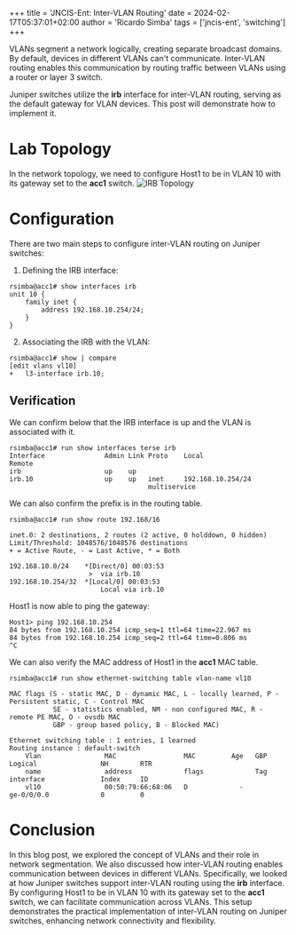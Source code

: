 +++
title = 'JNCIS-Ent: Inter-VLAN Routing'
date = 2024-02-17T05:37:01+02:00
author = 'Ricardo Simba'
tags = ['jncis-ent', 'switching']
+++

VLANs segment a network logically, creating separate broadcast domains. By default, devices in different VLANs can't communicate. Inter-VLAN routing enables this communication by routing traffic between VLANs using a router or layer 3 switch.

Juniper switches utilize the **irb** interface for inter-VLAN routing, serving as the default gateway for VLAN devices. This post will demonstrate how to implement it.

# Lab Topology
In the network topology, we need to configure Host1 to be in VLAN 10 with its gateway set to the **acc1** switch.
![IRB Topology](/images/irb.jpg)

# Configuration
There are two main steps to configure inter-VLAN routing on Juniper switches:
1. Defining the IRB interface:
```
rsimba@acc1# show interfaces irb
unit 10 {
    family inet {
        address 192.168.10.254/24;
    }
}
```
2. Associating the IRB with the VLAN:
```
rsimba@acc1# show | compare
[edit vlans vl10]
+   l3-interface irb.10;
```
## Verification
We can confirm below that the IRB interface is up and the VLAN is associated with it.
```
rsimba@acc1# run show interfaces terse irb
Interface               Admin Link Proto    Local                 Remote
irb                     up    up
irb.10                  up    up   inet     192.168.10.254/24
                                   multiservice
```
We can also confirm the prefix is in the routing table.
```
rsimba@acc1# run show route 192.168/16

inet.0: 2 destinations, 2 routes (2 active, 0 holddown, 0 hidden)
Limit/Threshold: 1048576/1048576 destinations
+ = Active Route, - = Last Active, * = Both

192.168.10.0/24    *[Direct/0] 00:03:53
                    >  via irb.10
192.168.10.254/32  *[Local/0] 00:03:53
                       Local via irb.10
```
Host1 is now able to ping the gateway:
```
Host1> ping 192.168.10.254
84 bytes from 192.168.10.254 icmp_seq=1 ttl=64 time=22.967 ms
84 bytes from 192.168.10.254 icmp_seq=2 ttl=64 time=0.806 ms
^C
```
We can also verify the MAC address of Host1 in the **acc1** MAC table.
```
rsimba@acc1# run show ethernet-switching table vlan-name vl10

MAC flags (S - static MAC, D - dynamic MAC, L - locally learned, P - Persistent static, C - Control MAC
           SE - statistics enabled, NM - non configured MAC, R - remote PE MAC, O - ovsdb MAC
           GBP - group based policy, B - Blocked MAC)

Ethernet switching table : 1 entries, 1 learned
Routing instance : default-switch
    Vlan                MAC                 MAC         Age   GBP     Logical                NH        RTR
    name                address             flags             Tag     interface              Index     ID
    vl10                00:50:79:66:68:06   D             -            ge-0/0/0.0             0         0
```
# Conclusion
In this blog post, we explored the concept of VLANs and their role in network segmentation. We also discussed how inter-VLAN routing enables communication between devices in different VLANs. Specifically, we looked at how Juniper switches support inter-VLAN routing using the **irb** interface. By configuring Host1 to be in VLAN 10 with its gateway set to the **acc1** switch, we can facilitate communication across VLANs. This setup demonstrates the practical implementation of inter-VLAN routing on Juniper switches, enhancing network connectivity and flexibility.


